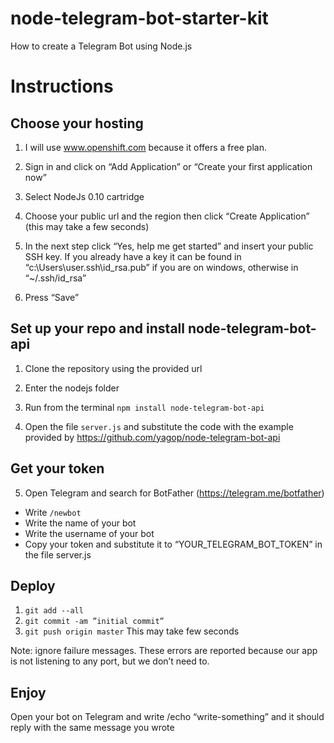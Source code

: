 # node-telegram-bot-starter-kit
How to create a Telegram Bot using Node.js
# Instructions

## Choose your hosting
1. I will use www.openshift.com because it offers a free plan.

2. Sign in and click on “Add Application” or “Create your first application now” 

3. Select NodeJs 0.10 cartridge 

4. Choose your public url and the region then click “Create Application” (this may take a few seconds)

5. In the next step click “Yes, help me get started” and insert your public SSH key.
If you already have a key it can be found in “c:\Users\user\.ssh\id_rsa.pub” if you are on windows, otherwise in “~/.ssh/id_rsa”

6. Press “Save” 

## Set up your repo and install node-telegram-bot-api

1. Clone the repository using the provided url

2. Enter the nodejs folder

3. Run from the terminal `npm install node-telegram-bot-api`

4. Open the file `server.js` and substitute the code with the example provided by https://github.com/yagop/node-telegram-bot-api

## Get your token

5. Open Telegram and search for BotFather (https://telegram.me/botfather)
  * Write `/newbot`
  * Write the name of your bot
  * Write the username of your bot
  * Copy your token and substitute it to “YOUR_TELEGRAM_BOT_TOKEN” in the file server.js

## Deploy 

1. `git add --all`
2. `git commit -am ”initial commit”`
3. `git push origin master`
This may take few seconds

Note: ignore failure messages. These errors are reported because our app is not listening to any port, but we don’t need to.

## Enjoy 

Open your bot on Telegram and write /echo “write-something” and it should reply with the same message you wrote
